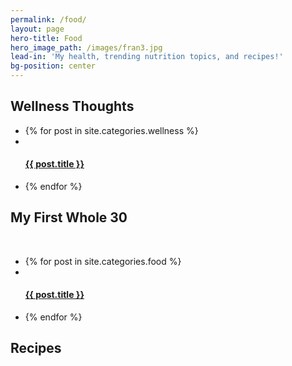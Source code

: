 ```yaml
---
permalink: /food/
layout: page
hero-title: Food
hero_image_path: /images/fran3.jpg
lead-in: 'My health, trending nutrition topics, and recipes!'
bg-position: center
---
```


<div class="container default"><h2 class="editable trafalgar text-center editable">Wellness Thoughts</h2><div blog-gallery="many"><ul><li>{% for post in site.categories.wellness %}</li><li class="fitness invert"><div class="preview" style="background-position: center {{ post.image-position }}; background-image: url('{{ post.main_image_path }}')">&nbsp;</div><h4 class="pica"><a class="hvr-grow" href="{{ post.url }}">{{ post.title }}</a></h4></li><li>{% endfor %}</li></ul></div><h2 class="editable trafalgar text-center editable">My First Whole 30</h2><center>&nbsp;</center><div blog-gallery="many"><!-- <h2 class="editable double-pica text-center editable" style="margin: 30px;">All Posts</h2> --><ul><li>{% for post in site.categories.food %}</li><li class="food invert"><div class="preview" style="background-position: center {{ post.image-position }}; background-image: url('{{ post.main_image_path }}')">&nbsp;</div><h4 class="pica"><a class="hvr-grow" href="{{ post.url }}">{{ post.title }}</a></h4></li><li>{% endfor %}</li></ul><h2 class="editable trafalgar text-center editable">Recipes</h2><center>&nbsp;</center></div></div><!-- <nav class="filters food">
  <h3 class="great-primer editable" style="display: inline;">Filter by Category:</h3><a href="/food/#allposts">All Posts</a>
  {% for category in site.categories %} [{{ category | first }}](#{{ category | first | remove:' ' }}) {% if forloop.last %} {% else %} {% endif %} {% endfor %}  -->